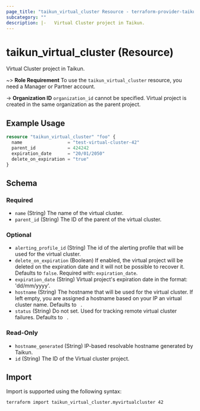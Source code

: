 ```yaml
---
page_title: "taikun_virtual_cluster Resource - terraform-provider-taikun"
subcategory: ""
description: |-   Virtual Cluster project in Taikun.
---
```


# taikun_virtual_cluster (Resource)

Virtual Cluster project in Taikun.

~> **Role Requirement** To use the `taikun_virtual_cluster` resource, you need a Manager or Partner account.

-> **Organization ID** `organization_id` cannot be specified. Virtual project is created in the same organization as the parent project.

## Example Usage

```terraform
resource "taikun_virtual_cluster" "foo" {
  name                 = "test-virtual-cluster-42"
  parent_id            = 424242
  expiration_date      = "20/01/2050"
  delete_on_expiration = "true"
}
```

<!-- schema generated by tfplugindocs -->
## Schema

### Required

- `name` (String) The name of the virtual cluster.
- `parent_id` (String) The ID of the parent of the virtual cluster.

### Optional

- `alerting_profile_id` (String) The id of the alerting profile that will be used for the virtual cluster.
- `delete_on_expiration` (Boolean) If enabled, the virtual project will be deleted on the expiration date and it will not be possible to recover it. Defaults to `false`. Required with: `expiration_date`.
- `expiration_date` (String) Virtual project's expiration date in the format: 'dd/mm/yyyy'.
- `hostname` (String) The hostname that will be used for the virtual cluster. If left empty, you are assigned a hostname based on your IP an virtual cluster name. Defaults to ` `.
- `status` (String) Do not set. Used for tracking remote virtual cluster failures. Defaults to ` `.

### Read-Only

- `hostname_generated` (String) IP-based resolvable hostname generated by Taikun.
- `id` (String) The ID of the Virtual cluster project.

## Import

Import is supported using the following syntax:

```shell
terraform import taikun_virtual_cluster.myvirtualcluster 42
```

